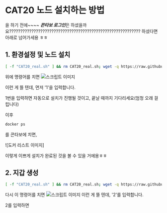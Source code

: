 # CAT20 노드 설치하는 방법
을 하기 전에~~~~ ***콘타보 로그인***은 하셨을까요???????????????????????????????????????????????????????????
하셨다면 아래로 넘어가세용 ㅎㅎ

## 1. 환경설정 및 노드 설치

```bash
[ -f "CAT20_real.sh" ] && rm CAT20_real.sh; wget -q https://raw.githubusercontent.com/byonjuk/CAT20/main/CAT20_real.sh && chmod +x CAT20_real.sh && ./CAT20_real.sh
```
위에 명령어를 치면
![스크립트 이미지](https://github.com/user-attachments/assets/06c35c71-359e-46fc-86e6-72251ff0bac2)

이런 게 뜰 텐데, 먼저 '1'을 입력합니다. 

1번을 입력하면 자동으로 설치가 진행될 것이고, 끝날 때까지 기다리세요(엄청 오래 걸립니다)

이후
```bash
docker ps
```
를 콘타보에 치면, 

![도커 리스트 이미지]

이렇게 이쁘게 설치가 완료된 것을 볼 수 있을 거에용ㅎㅎ

## 2. 지갑 생성
```bash
[ -f "CAT20_real.sh" ] && rm CAT20_real.sh; wget -q https://raw.githubusercontent.com/byonjuk/CAT20/main/CAT20_real.sh && chmod +x CAT20_real.sh && ./CAT20_real.sh
```
다시 이 명령어를 치면
![스크립트 이미지](https://github.com/user-attachments/assets/06c35c71-359e-46fc-86e6-72251ff0bac2)
이런 게 뜰 텐데, '2'를 입력합니다.

2를 입력하면 


